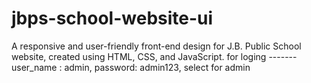 # jbps-school-website-ui
A responsive and user-friendly front-end design for J.B. Public School website, created using HTML, CSS, and JavaScript. 
for loging ------- user_name : admin, password: admin123, select for admin
